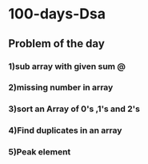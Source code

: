 # 100-days-Dsa
## Problem of the day
### 1)sub array with given sum @
### 2)missing number in array 
### 3)sort an Array of 0's ,1's and 2's
### 4)Find duplicates in an array 
### 5)Peak element 

